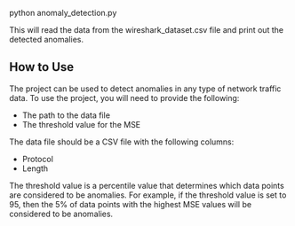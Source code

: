 python anomaly_detection.py

<p>This will read the data from the wireshark_dataset.csv file and print out the detected anomalies.</p>

<h2>How to Use</h2>

<p>The project can be used to detect anomalies in any type of network traffic data. To use the project, you will need to provide the following:</p>

<ul>
<li>The path to the data file</li>
<li>The threshold value for the MSE</li>
</ul>

<p>The data file should be a CSV file with the following columns:</p>

<ul>
<li>Protocol</li>
<li>Length</li>
</ul>

<p>The threshold value is a percentile value that determines which data points are considered to be anomalies. For example, if the threshold value is set to 95, then the 5% of data points with the highest MSE values will be considered to be anomalies.</p>
